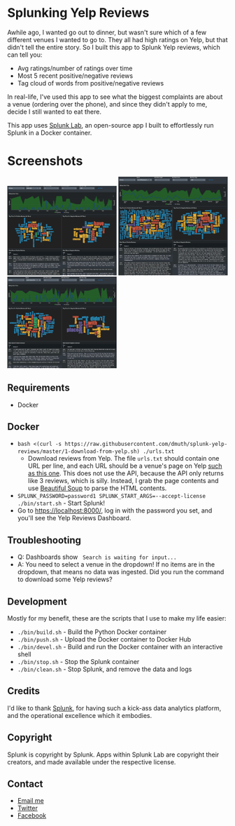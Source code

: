 
# Splunking Yelp Reviews

Awhile ago, I wanted go out to dinner, but wasn't sure which of a few different
venues I wanted to go to.  They all had high ratings on Yelp, but that didn't
tell the entire story.  So I built this app to Splunk Yelp reviews, which can tell you:

- Avg ratings/number of ratings over time
- Most 5 recent positive/negative reviews
- Tag cloud of words from positive/negative reviews

In real-life, I've used this app to see what the biggest complaints are
about a venue (ordering over the phone), and since they didn't apply to me, 
decide I still wanted to eat there.

This app uses <a href="https://github.com/dmuth/splunk-lab">Splunk Lab</a>, an open-source 
app I built to effortlessly run Splunk in a Docker container.


# Screenshots

<a href="img/bella-italia.png"><img src="img/bella-italia.png" width="250" /></a>
<a href="img/iron-hill-brewary.png"><img src="img/iron-hill-brewary.png" width="250" /></a>
<a href="img/john-henrys.png"><img src="img/john-henrys.png" width="250" /></a>


## Requirements

- Docker


## Docker

- `bash <(curl -s https://raw.githubusercontent.com/dmuth/splunk-yelp-reviews/master/1-download-from-yelp.sh) ./urls.txt`
   - Download reviews from Yelp. The file `urls.txt` should contain one URL per line, and each URL should be a venue's page on Yelp <a href="https://www.yelp.com/biz/john-henrys-pub-ardmore">such as this one</a>.  This does not use the API, because the API only returns like 3 reviews, which is silly. Instead, I grab the page contents and use <a href="https://www.crummy.com/software/BeautifulSoup/bs4/doc/">Beautiful Soup</a> to parse the HTML contents.
- `SPLUNK_PASSWORD=password1 SPLUNK_START_ARGS=--accept-license ./bin/start.sh` - Start Splunk!
- Go to <a href="https://localhost:8000/">https://localhost:8000/</a>, log in with the password you set, and you'll see the Yelp Reviews Dashboard.



## Troubleshooting

- Q: Dashboards show ` Search is waiting for input...`
- A: You need to select a venue in the dropdown!  If no items are in the dropdown, that means no data was ingested.  Did you run the command to download some Yelp reviews?


## Development

Mostly for my benefit, these are the scripts that I use to make my life easier:

- `./bin/build.sh` - Build the Python Docker container
- `./bin/push.sh` - Upload the Docker container to Docker Hub
- `./bin/devel.sh` - Build and run the Docker container with an interactive shell
- `./bin/stop.sh` - Stop the Splunk container
- `./bin/clean.sh` - Stop Splunk, and remove the data and logs


## Credits

I'd like to thank <a href="http://splunk.com/">Splunk</a>, for having such a kick-ass data
analytics platform, and the operational excellence which it embodies.


## Copyright

Splunk is copyright by Splunk.  Apps within Splunk Lab are copyright their creators,
and made available under the respective license.  


## Contact

- <a href="mailto:doug.muth@gmail.com">Email me</a>
- <a href="https://twitter.com/dmuth">Twitter</a>
- <a href="https://facebook.com/dmuth">Facebook</a>






